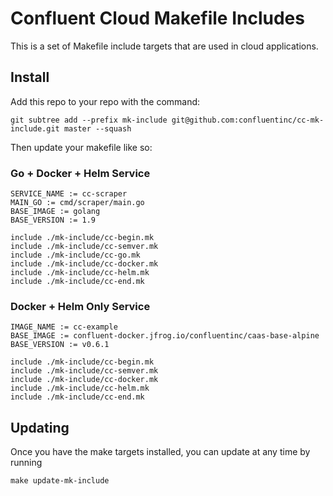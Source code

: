 # Confluent Cloud Makefile Includes
This is a set of Makefile include targets that are used in cloud applications.

## Install
Add this repo to your repo with the command:
```shell
git subtree add --prefix mk-include git@github.com:confluentinc/cc-mk-include.git master --squash
```

Then update your makefile like so:

### Go + Docker + Helm Service
```make
SERVICE_NAME := cc-scraper
MAIN_GO := cmd/scraper/main.go
BASE_IMAGE := golang
BASE_VERSION := 1.9

include ./mk-include/cc-begin.mk
include ./mk-include/cc-semver.mk
include ./mk-include/cc-go.mk
include ./mk-include/cc-docker.mk
include ./mk-include/cc-helm.mk
include ./mk-include/cc-end.mk
```

### Docker + Helm Only Service
```make
IMAGE_NAME := cc-example
BASE_IMAGE := confluent-docker.jfrog.io/confluentinc/caas-base-alpine
BASE_VERSION := v0.6.1

include ./mk-include/cc-begin.mk
include ./mk-include/cc-semver.mk
include ./mk-include/cc-docker.mk
include ./mk-include/cc-helm.mk
include ./mk-include/cc-end.mk
```

## Updating
Once you have the make targets installed, you can update at any time by running

```shell
make update-mk-include
```
